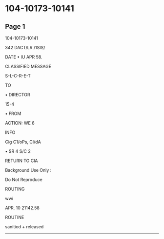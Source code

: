 # 104-10173-10141

## Page 1

104-10173-10141

342 DACT/LR /1SIS/

DATE • IU APR 58.

CLASSIFIED MESSAGE

S-L-C-R-E-T

TO

• DIRECTOR

15-4

• FROM

ACTION: WE 6

INFO

Cig C1/oPs, CI/dA

• SR 4 S/C 2

RETURN TO CIA

Background Use Only :

Do Not Reproduce

ROUTING

wwi

APR. 10 21142.58

ROUTINE

sanitiod + released

---

